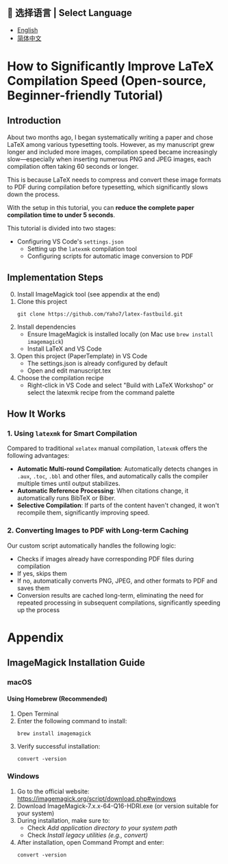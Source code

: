 ## 📖 选择语言 | Select Language

- [English](./README.en.md)
- [简体中文](./README.md)
  
# How to Significantly Improve LaTeX Compilation Speed (Open-source, Beginner-friendly Tutorial)

## Introduction

About two months ago, I began systematically writing a paper and chose LaTeX among various typesetting tools. However, as my manuscript grew longer and included more images, compilation speed became increasingly slow—especially when inserting numerous PNG and JPEG images, each compilation often taking 60 seconds or longer.

This is because LaTeX needs to compress and convert these image formats to PDF during compilation before typesetting, which significantly slows down the process.

With the setup in this tutorial, you can **reduce the complete paper compilation time to under 5 seconds**.

This tutorial is divided into two stages:

- Configuring VS Code's `settings.json`
  - Setting up the `latexmk` compilation tool
  - Configuring scripts for automatic image conversion to PDF

## Implementation Steps

0. Install ImageMagick tool (see appendix at the end)
1. Clone this project
   ```
   git clone https://github.com/Yaho7/latex-fastbuild.git
   ```
2. Install dependencies
   - Ensure ImageMagick is installed locally (on Mac use `brew install imagemagick`)
   - Install LaTeX and VS Code
3. Open this project (PaperTemplate) in VS Code
   - The settings.json is already configured by default
   - Open and edit manuscript.tex
4. Choose the compilation recipe
   - Right-click in VS Code and select "Build with LaTeX Workshop" or select the latexmk recipe from the command palette

## How It Works

### 1. Using `latexmk` for Smart Compilation

Compared to traditional `xelatex` manual compilation, `latexmk` offers the following advantages:

- **Automatic Multi-round Compilation**: Automatically detects changes in `.aux`, `.toc`, `.bbl` and other files, and automatically calls the compiler multiple times until output stabilizes.
- **Automatic Reference Processing**: When citations change, it automatically runs BibTeX or Biber.
- **Selective Compilation**: If parts of the content haven't changed, it won't recompile them, significantly improving speed.

### 2. Converting Images to PDF with Long-term Caching

Our custom script automatically handles the following logic:

- Checks if images already have corresponding PDF files during compilation
- If yes, skips them
- If no, automatically converts PNG, JPEG, and other formats to PDF and saves them
- Conversion results are cached long-term, eliminating the need for repeated processing in subsequent compilations, significantly speeding up the process

# Appendix

## **ImageMagick Installation Guide**

### **macOS**

#### **Using Homebrew (Recommended)**

1. Open Terminal
2. Enter the following command to install:
   ```
   brew install imagemagick
   ```
3. Verify successful installation:
   ```
   convert -version
   ```

### **Windows**

1. Go to the official website: https://imagemagick.org/script/download.php#windows
2. Download ImageMagick-7.x.x-64-Q16-HDRI.exe (or version suitable for your system)
3. During installation, make sure to:
   - Check *Add application directory to your system path*
   - Check *Install legacy utilities (e.g., convert)*
4. After installation, open Command Prompt and enter:
   ```
   convert -version
   ```